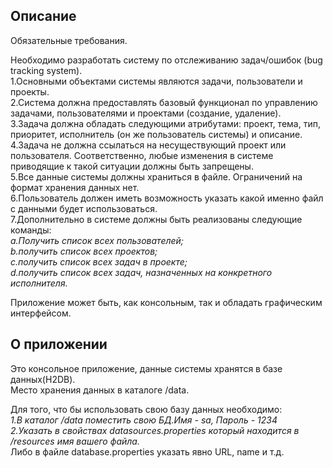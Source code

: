 ## Описание
Обязательные требования.

Необходимо разработать систему по отслеживанию задач/ошибок (bug tracking system).  
1.Основными объектами системы являются задачи, пользователи и проекты.  
2.Система должна предоставлять базовый функционал по управлению задачами, пользователями и проектами (создание, удаление).  
3.Задача должна обладать следующими атрибутами: проект, тема, тип, приоритет, исполнитель (он же пользователь системы) и описание.  
4.Задача не должна ссылаться на несуществующий проект или пользователя. Соответственно, любые изменения в системе приводящие к такой ситуации должны быть запрещены.  
5.Все данные системы должны храниться в файле. Ограничений на формат хранения данных нет.  
6.Пользователь должен иметь возможность указать какой именно файл с данными будет использоваться.  
7.Дополнительно в системе должны быть реализованы следующие команды:  
 _a.Получить список всех пользователей;_   
 _b.получить список всех проектов;_   
 _c.получить список всех задач в проекте;_    
 _d.получить список всех задач, назначенных на конкретного исполнителя._    
 
Приложение может быть, как консольным, так и обладать графическим интерфейсом.  

## О приложении
Это консольное приложение, данные системы хранятся в базе данных(H2DB).  
Место хранения данных в каталоге /data.  

Для того, что бы использовать свою базу данных необходимо:   
_1.В каталог /data поместить свою БД.Имя - sa, Пароль - 1234_   
_2.Указать в свойствах datasources.properties который находится в /resources имя вашего файла._   
Либо в файле database.properties указать явно URL, name и т.д.  
